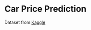 # Car Price Prediction

Dataset from [Kaggle](https://www.kaggle.com/code/ahmetcalis/car-price-prediction)

